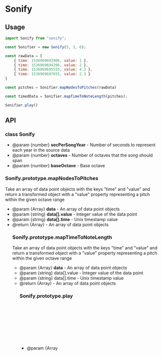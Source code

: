# Sonify

## Usage

```javascript
import Sonify from "sonify";

const Sonifier = new Sonify(5, 3, 6);

const rawData = [ 
    { time: 1536969693906, value: 1 }, 
    { time: 1536969694206, value: 2 }, 
    { time: 1536969695555, value: 4.3 }, 
    { time: 1536969697655, value: 2.3 }
]

const pitches = Sonifier.mapNodesToPitches(rawData)

const timedData = Sonifier.mapTimeToNoteLength(pitches);

Sonifier.play()
```

## API

### class Sonify

 * @param {number}  **secPerSongYear** - Number of seconds to represent each year in the source data
 * @param {number}  **octaves** - Number of octaves that the song should span
 * @param {number}  **baseOctave** - Base octave


### Sonify.prototype.mapNodesToPitches
 Take an array of data point objects with the keys "time" and "value" and return a transformed object with a "value" property representing a pitch within the given octave range
 * @param {Array<Object>} **data** - An array of data point objects
 * @param {string}  **data[].value** - Integer value of the data point
 * @param {string}  **data[].time** - Unix timestamp value
 * @return {Array<Object>} - An array of data point objects

 ### Sonify.prototype.mapTimeToNoteLength
 Take an array of data point objects with the keys "time" and "value" and return a transformed object with a "value" property representing a pitch within the given octave range
 * @param {Array<Object>}  **data** - An array of data point objects
 * @param {string} data[].value - Integer value of the data point
 * @param {string} data[].time - Unix timestamp value
 * @return {Array<Object>} - An array of data point objects

 ### Sonify.prototype.play
 * @param {Array<Object>} **data** - An array of data point objects
 * @param {string} data[].value - Integer value of the data point representing a pitch
 * @param {string} data[].time - Unix timestamp value
 * @param {string} data[].noteLength - Interger value that represents a note length in beats per second
 * @returns {void}